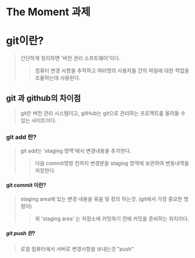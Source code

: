 The Moment 과제
================


# git이란?
>   간단하게 정리하면 '버전 관리 소프트웨어'이다.
>   >   컴퓨터 변경 사항을 추적하고 여러명의 사용자들 간의 파일에 대한 작업을 조율하는데 사용된다.

## git 과 github의 차이점
>   git은 버전 관리 시스템이고, gitHub는 git으로 관리하는 프로젝트를 올려둘 수 있는 사이트이다.

### git add 란?
>   git add는 'staging 영역'에서 변경내용을 추가한다.
>   >   다음 commit명령 전까지 변경분을 staging 영역에 보관하여 변동내역을 저장한다.

#### git commit 이란?
>   staging area에 있는 변경 내용을 묶음 및 정의 하는것. (git에서 가장 중요한 명령어)
>   >   위 'staging area' 는  저장소에 커밋하기 전에 커밋을 준비하는 위치이다.

##### git push 란?
>   로컬 컴퓨터에서 서버로 변경사항을 보내는것 "push"